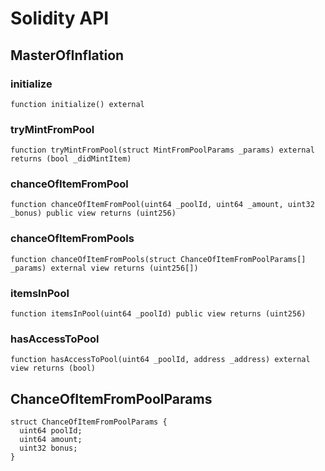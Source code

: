# Solidity API

## MasterOfInflation

### initialize

```solidity
function initialize() external
```

### tryMintFromPool

```solidity
function tryMintFromPool(struct MintFromPoolParams _params) external returns (bool _didMintItem)
```

### chanceOfItemFromPool

```solidity
function chanceOfItemFromPool(uint64 _poolId, uint64 _amount, uint32 _bonus) public view returns (uint256)
```

### chanceOfItemFromPools

```solidity
function chanceOfItemFromPools(struct ChanceOfItemFromPoolParams[] _params) external view returns (uint256[])
```

### itemsInPool

```solidity
function itemsInPool(uint64 _poolId) public view returns (uint256)
```

### hasAccessToPool

```solidity
function hasAccessToPool(uint64 _poolId, address _address) external view returns (bool)
```

## ChanceOfItemFromPoolParams

```solidity
struct ChanceOfItemFromPoolParams {
  uint64 poolId;
  uint64 amount;
  uint32 bonus;
}
```

